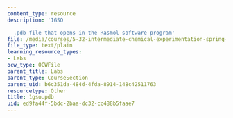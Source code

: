 ```yaml
---
content_type: resource
description: '1GSO

  .pdb file that opens in the Rasmol software program'
file: /media/courses/5-32-intermediate-chemical-experimentation-spring-2003/ed9fa44f5bdc2baadc32cc488b5faae7_1gso.pdb
file_type: text/plain
learning_resource_types:
- Labs
ocw_type: OCWFile
parent_title: Labs
parent_type: CourseSection
parent_uid: b6c351da-484d-4fda-8914-148c42511763
resourcetype: Other
title: 1gso.pdb
uid: ed9fa44f-5bdc-2baa-dc32-cc488b5faae7
---
```

